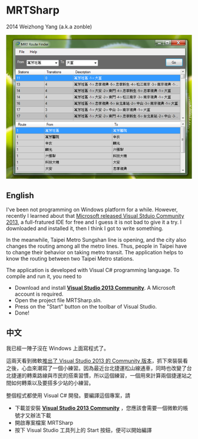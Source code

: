 # MRTSharp

2014 Weizhong Yang (a.k.a zonble)

![](MRTSharp.png)

## English

I've been not programming on Windows platform for a while. However, recently I learned about that [Microsoft released Visual Stduio Community 2013](http://channel9.msdn.com/Events/Visual-Studio/Connect-event-2014/040), a full-fratured IDE for free and I guess it is not bad to give it a try. I downloaded and installed it, then I think I got to write something.

In the meanwhile, Taipei Metro Sungshan line is opening, and the city also changes the routing among all the metro lines. Thus, people in Taipei have to change their behavior on taking metro transit. The application helps to know the routing between two Taipei Metro stations.

The application is developed with Visual C# programming language. To compile and run it, you need to

- Download and install **[Visual Studio 2013 Community](http://www.visualstudio.com/products/visual-studio-community-vs)**. A Microsoft account is required.
- Open the project file MRTSharp.sln.
- Press on the "Start" button on the toolbar of Visual Studio.
- Done!

## 中文

我已經一陣子沒在 Windows 上面寫程式了。

這兩天看到微軟[推出了 Visual Studio 2013 的 Community 版本](http://channel9.msdn.com/Events/Visual-Studio/Connect-event-2014/040)，抓下來裝裝看之後，心血來潮寫了一個小練習。因為最近台北捷運松山線通車，同時也改變了台北捷運的轉乘路線與市民的搭乘習慣，所以這個練習，一個用來計算兩個捷運站之間如何轉乘以及要搭多少站的小練習。

整個程式都使用 Visual C# 開發。要編譯這個專案，請

- 下載並安裝 **[Visual Studio 2013 Community](http://www.visualstudio.com/products/visual-studio-community-vs)** ，您應該會需要一個微軟的帳號才又辦法下載
- 開啟專案檔案 MRTSharp
- 按下 Visual Studio 工具列上的 Start 按鈕，便可以開始編譯